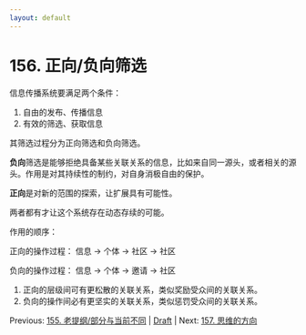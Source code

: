 ```yaml
---
layout: default
---
```

# 156. 正向/负向筛选

信息传播系统要满足两个条件：
1. 自由的发布、传播信息
2. 有效的筛选、获取信息

其筛选过程分为正向筛选和负向筛选。

**负向**筛选是能够拒绝具备某些关联关系的信息，比如来自同一源头，或者相关的源头。作用是对其持续性的制约，对自身消极自由的保护。

**正向**是对新的范围的探索，让扩展具有可能性。

两者都有才让这个系统存在动态存续的可能。

作用的顺序：

正向的操作过程：
信息 -> 个体 -> 社区
    -> 社区

负向的操作过程：
信息 -> 个体 -> 邀请 -> 社区

1. 正向的层级间可有更松散的关联关系，类似奖励受众间的关联关系。
2. 负向的操作间必有更坚实的关联关系，类似惩罚受众间的关联关系。

Previous: [155. 老提纲/部分与当前不同](155.md) | [Draft](../Draft.md) | Next: [157. 思维的方向](157.md)